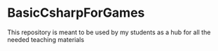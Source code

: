 # BasicCsharpForGames
This repository is meant to be used by my students as a hub for all the needed teaching materials
